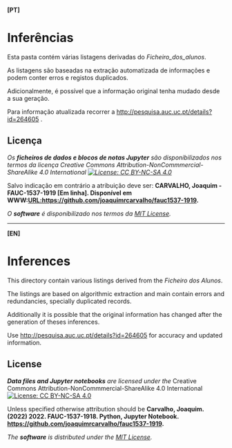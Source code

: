 
**[PT]**
# Inferências

Esta pasta contém várias listagens derivadas
do _Ficheiro_dos_alunos_.

As listagens são baseadas na extração automatizada
de informações e podem conter erros e registos duplicados.

Adicionalmente, é possível que a informação original tenha
mudado desde a sua geração.

Para informação atualizada recorrer a http://pesquisa.auc.uc.pt/details?id=264605 .

## Licença


_Os **ficheiros de dados e blocos de notas Jupyter** são disponibilizados nos termos da licença Creative Commons Attribution-NonCommmercial-ShareAlike 4.0 International
 [![License: CC BY-NC-SA 4.0](https://licensebuttons.net/l/by-nc-sa/4.0/80x15.png)](https://creativecommons.org/licenses/by-nc-sa/4.0/)_

Salvo indicação em contrário a atribuição deve ser: __CARVALHO, Joaquim - FAUC-1537-1919 [Em linha]. 
        Disponível em WWW:<URL:https://github.com/joaquimrcarvalho/fauc1537-1919>.__

 _O **software** é disponibilizado nos termos da [MIT License](https://opensource.org/licenses/MIT)._

---


**[EN]**
# Inferences

This directory contain various listings  derived from the 
_Ficheiro dos Alunos_. 

The listings are based on algorithmic extraction
and main contain errors and redundancies, specially duplicated records.

Additionally it is possible that the original information has changed after the
generation of theses inferences.

Use http://pesquisa.auc.uc.pt/details?id=264605 for accuracy and updated information.

## License 

_**Data files and Jupyter notebooks** are licensed under the_ Creative Commons Attribution-NonCommmercial-ShareAlike 4.0 International  [![License: CC BY-NC-SA 4.0](https://licensebuttons.net/l/by-nc-sa/4.0/80x15.png)](https://creativecommons.org/licenses/by-nc-sa/4.0/)



Unless specified otherwise attribution should be __Carvalho, Joaquim. (2022) 2022. FAUC-1537-1918. Python, Jupyter Notebook. https://github.com/joaquimrcarvalho/fauc1537-1919.__ 

 _The **software** is distributed under the [MIT License](https://opensource.org/licenses/MIT)._
